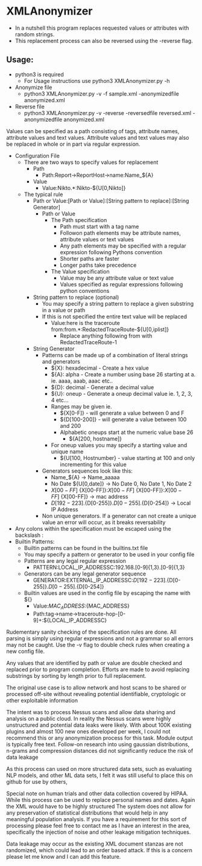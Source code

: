 # XMLAnonymizer
 * In a nutshell this program replaces requested values or attributes with random strings.
 * This replacement process can also be reversed using the -reverse flag.

## Usage:
* python3 is required
  * For Usage instructions use python3 XMLAnonymizer.py -h
* Anonymize file
  * python3 XMLAnonymizer.py -v -f sample.xml -anonymizedfile anonymized.xml
* Reverse file
  * python3 XMLAnonymizer.py -v -reverse -reversedfile reversed.xml -anonymizedfile anonymized.xml

 Values can be specified as a path consisting of tags, attribute names, attribute values and text values.
 Attribute values and text values may also be replaced in whole or in part via regular expression.
 
 * Configuration File
   * There are two ways to specify values for replacement
     * Path 
       * Path:Report->ReportHost->name:Name_${A}
     * Value
       * Value:Nikto.*:Nikto-${U[0,Nikto]}
   * The typical rule
     * Path or Value:[Path or Value]:[String pattern to replace]:[String Generator]
        * Path or Value 
           * The Path specification
              * Path must start with a tag name
              * Followon path elements may be attribute names, attribute values or text values
              * Any path elements may be specified with a regular expression following Pythons convention
              * Shorter paths are faster
              * Longer paths take precedence
           * The Value specification
              * Value may be any attribute value or text value
              * Values specified as regular expressions following python conventions         
     * String pattern to replace (optional)
          * You may specify a string pattern to replace a given substring in a value or path
          * If this is not specified the entire text value will be replaced
             * Value:here is the traceroute from\:from.*:RedactedTraceRoute-${U[0,iplist]}
                * Replace anything following from with RedactedTraceRoute-1
     * String Generator
        * Patterns can be made up of a combination of literal strings and generators
            * ${X}: hexadecimal - Create a hex value 
            * ${A}: alpha - Create a number using base 26 starting at a. ie. aaaa, aaab, aaac etc..
            * ${D}: decimal - Generate a decimal value
            * ${U}: oneup - Generate a oneup decimal value ie. 1, 2, 3, 4 etc...
            * Ranges may be given ie. 
               * ${X[0-F]} - will generate a value between 0 and F
               * ${D[100-200]} - will generate a value between 100 and 200
               * Alphabetic oneups start at the numeric value base 26 
                  * ${A[200, hostname]}
            * For oneup values you may specify a starting value and unique name
               * ${U[100, Hostnumber} - value starting at 100 and only incrementing for this value
       * Generators sequences look like this:
           * Name_${A} -> Name_aaaaa
           * No Date ${U[0,date]} -> No Date 0, No Date 1, No Date 2
           * ${X[00-FF]}\:${X[00-FF]}\:${X[00-FF]}\:${X[00-FF]}\:${X[00-FF]}\:${X[00-FF]} -> mac address
           * ${D[192-223]}.${D[0-255]}.${D[0-255]}.${D[0-254]} -> Local IP Address
       * Non unique generators. If a generator can not create a unique value an error will occur, as it breaks reversability
* Any colons within the specification must be escaped using the backslash \:
* Builtin Patterns:
	* Builtin patterns can be found in the builtins.txt file
	* You may specify a pattern or generator to be used in your config file
	* Patterns are any legal regular expression
		* PATTERN:LOCAL_IP_ADDRESSC:192\.168\.[0-9]{1,3}\.[0-9]{1,3}
	* Generators can be any legal generator sequence
		* GENERATOR:EXTERNAL_IP_ADDRESSC:${D[192-223]}.${D[0-255]}.${D[0-255]}.${D[0-254]}     
    * Builtin values are used in the config file by escaping the name with ${}
        * Value:${MAC_ADDRESS}:${MAC_ADDRESS}
        * Path:tag->name->traceroute-hop-[0-9]+:${LOCAL_IP_ADDRESSC}
 
Rudementary sanity checking of the specification rules are done. All parsing is simply using regular expressions and not a grammar so all errors may not be caught. Use the -v flag to double check rules when creating a new config file.

Any values that are identified by path or value are double checked and replaced prior to program completion. Efforts are made to avoid replacing substrings by sorting by length prior to full replacement.

The original use case is to allow network and host scans to be shared or processed off-site without revealing potential identifiable, cryptologic or other exploitable information

The intent was to process Nessus scans and allow data sharing and analysis on a public cloud. In reality the Nessus scans were highly unstructured and potential data leaks were likely. With about 100K existing plugins and almost 100 new ones developed per week, I could not recommend this or any anonymization process for this task. Module output is typically free text. Follow-on research into using gaussian distributions, n-grams and compression distances did not significantly reduce the risk of data leakage

As this process can used on more structured data sets, such as evaluating NLP models, and other ML data sets, I felt it was still useful to place this on github for use by others,

Special note on human trials and other data collection covered by HIPAA. While this process can be used to replace personal names and dates. Again the XML would have to be highly structured
The system does not allow for any preservation of statistical distributions that would help in any meaningful population analysis. 
If you have a requirement for this sort of processing please feel free to contact me as I have an interest in the area, specifically the injection of noise and other leakage mitigation techniques.

Data leakage may occur as the existing XML document stanzas are not randomized, which could lead to an order based attack. If this is a concern please let me know and I can add this feature.
